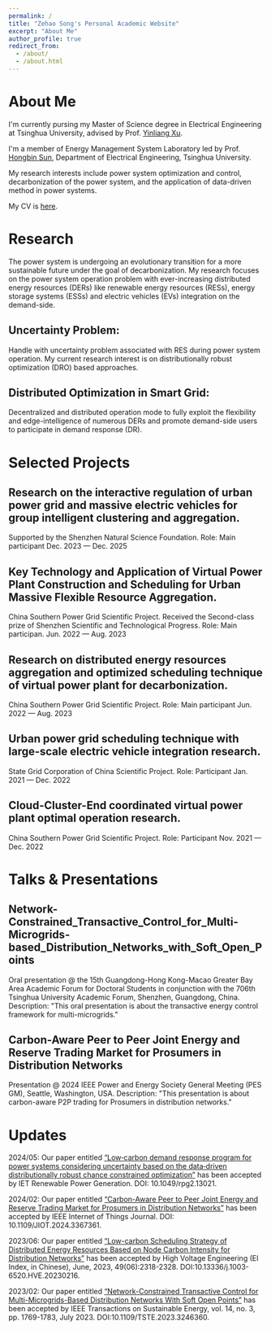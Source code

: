 ```yaml
---
permalink: /
title: "Zehao Song's Personal Academic Website"
excerpt: "About Me"
author_profile: true
redirect_from: 
  - /about/
  - /about.html
---
```




# About Me

I'm currently pursing my Master of Science degree in Electrical Engineering at Tsinghua University, advised by Prof. [Yinliang Xu](https://www.tbsi.edu.cn/xyl_en/main.htm). 

I'm a member of Energy Management System Laboratory led by Prof. [Hongbin Sun](https://www.eea.tsinghua.edu.cn/en/faculties/shb.htm), Department of Electrical Engineering, Tsinghua University.

My research interests include power system optimization and control, decarbonization of the power system, and the application of data-driven method in power systems.

My CV is [here](../assets/Zehao_Song_CV.pdf).

# Research
The power system is undergoing an evolutionary transition for a more sustainable future under the goal of decarbonization.
My research focuses on the power system operation problem with ever-increasing distributed energy resources (DERs) like
renewable energy resources (RESs), energy storage systems (ESSs) and electric vehicles (EVs) integration on the demand-side.
## Uncertainty Problem: 
Handle with uncertainty problem associated with RES during power system operation. My current research interest is on distributionally robust optimization (DRO) based approaches.
## Distributed Optimization in Smart Grid: 
Decentralized and distributed operation mode to fully exploit the flexibility and edge-intelligence of numerous DERs and promote demand-side users to participate in demand response (DR).

# Selected Projects

## Research on the interactive regulation of urban power grid and massive electric vehicles for group intelligent clustering and aggregation. 
Supported by the Shenzhen Natural Science Foundation.
Role: Main participant Dec. 2023 — Dec. 2025


## Key Technology and Application of Virtual Power Plant Construction and Scheduling for Urban Massive Flexible Resource Aggregation. 
China Southern Power Grid Scientific Project. 
Received the Second-class prize of Shenzhen
Scientific and Technological Progress.
Role: Main participan. Jun. 2022 — Aug. 2023


## Research on distributed energy resources aggregation and optimized scheduling technique of virtual power plant for decarbonization. 
China Southern Power Grid Scientific Project.
Role: Main participant Jun. 2022 — Aug. 2023


## Urban power grid scheduling technique with large-scale electric vehicle integration research. 
State Grid Corporation of China Scientific Project.
Role: Participant Jan. 2021 — Dec. 2022

## Cloud-Cluster-End coordinated virtual power plant optimal operation research. 
China Southern Power Grid
Scientific Project.
Role: Participant Nov. 2021 — Dec. 2022

# Talks & Presentations

## Network-Constrained_Transactive_Control_for_Multi-Microgrids-based_Distribution_Networks_with_Soft_Open_Points
Oral presentation @ the 15th Guangdong-Hong Kong-Macao Greater Bay Area Academic Forum for Doctoral Students in conjunction with the 706th Tsinghua University Academic Forum, Shenzhen, Guangdong, China.
Description: "This oral presentation is about the transactive energy control framework for multi-microgrids."

## Carbon-Aware Peer to Peer Joint Energy and Reserve Trading Market for Prosumers in Distribution Networks
Presentation @ 2024 IEEE Power and Energy Society General Meeting (PES GM), Seattle, Washington, USA. 
Description: "This presentation is about carbon-aware P2P trading for Prosumers in distribution networks."


# Updates
2024/05: Our paper entitled [“Low‐carbon demand response program for power systems considering uncertainty based on the data‐driven distributionally robust chance constrained optimization”](https://ietresearch.onlinelibrary.wiley.com/doi/full/10.1049/rpg2.13021) has been accepted by IET Renewable Power Generation. DOI: 10.1049/rpg2.13021.

2024/02: Our paper entitled [“Carbon-Aware Peer to Peer Joint Energy and Reserve Trading Market for Prosumers in Distribution Networks”](https://ieeexplore.ieee.org/document/10440140) has been accepted by IEEE Internet of Things Journal. DOI: 10.1109/JIOT.2024.3367361.

2023/06: Our paper entitled [“Low-carbon Scheduling Strategy of Distributed Energy Resources Based on Node Carbon Intensity for Distribution Networks”](https://www.researchgate.net/publication/371968866_Low-carbon_Scheduling_Strategy_of_Distributed_Energy_Resources_Based_on_Node_Carbon_Intensity_for_Distribution_Networks?__cf_chl_rt_tk=n7KLodo6g9zKa6VT_xPf9.k8wlX6gWVhMf5vZ0COnvQ-1708670092-0.0-5053) has been accepted by High Voltage Engineering (EI Index, in Chinese), June, 2023, 49(06):2318-2328. DOI:10.13336/j.1003-6520.HVE.20230216.

2023/02: Our paper entitled [“Network-Constrained Transactive Control for Multi-Microgrids-Based Distribution Networks With Soft Open Points”](https://ieeexplore.ieee.org/document/10048557) has been accepted by IEEE Transactions on Sustainable Energy, vol. 14, no. 3, pp. 1769-1783, July 2023. DOI:10.1109/TSTE.2023.3246360.









